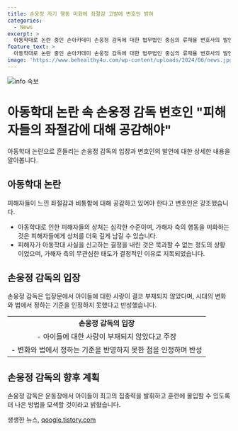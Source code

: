 ```yaml
---
title: 손웅정 자기 행동 미화에 좌절감 고발에 변호인 밝혀
categories:
  - News
excerpt: >
  아동학대로 논란 중인 손아카데미 손웅정 감독에 대한 법무법인 중심의 류재율 변호사의 발언이 논란을 불러일으키고 있다. 변호사는 손 감독을 고소한 아동 쪽 변호인이 그의 행동을 미화하는 모습에 대해 피해자들의 좌절감과 비통함을 느끼고 있다고 밝혔다. 아동이 한번의 학대행위 때문에 신고하지 않았다며 피해 아동의 입장에서 손 감독과 손아카데미는 큰 권력과 두려움의 대상이라고 강조하며, 손 감독의 태도로 인해 피해 사실을 알리게 된 것이라고 설명했다. 손아카데미의 욕설과 체벌 등 아동학대 혐의는 손 감독과 코치진이 고소당한 사건으로 알려져 있다.
feature_text: >
  아동학대로 논란 중인 손아카데미 손웅정 감독에 대한 법무법인 중심의 류재율 변호사의 발언이 논란을 불러일으키고 있다. 변호사는 손 감독을 고소한 아동 쪽 변호인이 그의 행동을 미화하는 모습에 대해 피해자들의 좌절감과 비통함을 느끼고 있다고 밝혔다. 아동이 한번의 학대행위 때문에 신고하지 않았다며 피해 아동의 입장에서 손 감독과 손아카데미는 큰 권력과 두려움의 대상이라고 강조하며, 손 감독의 태도로 인해 피해 사실을 알리게 된 것이라고 설명했다. 손아카데미의 욕설과 체벌 등 아동학대 혐의는 손 감독과 코치진이 고소당한 사건으로 알려져 있다.
image: 'https://www.behealthy4u.com/wp-content/uploads/2024/06/news.jpg'
---
```


<p><img src="https://www.behealthy4u.com/wp-content/uploads/2024/06/news.jpg" alt="info 속보" /></p>

<h1>아동학대 논란 속 손웅정 감독 변호인 "피해자들의 좌절감에 대해 공감해야"</h1>

<p data-ke-size="size16">아동학대 논란으로 흔들리는 손웅정 감독의 입장과 변호인의 발언에 대한 상세한 내용을 알아봅니다.</p>

<h2>아동학대 논란</h2>

<p data-ke-size="size16">피해자들이 느낀 좌절감과 비통함에 대해 공감하고 있어야 한다고 변호인은 강조했습니다.</p>

<ul>
    <li>아동학대로 인한 피해자들의 상처는 심각한 수준이며, 가해자 측의 행동을 미화하는 것은 피해자들에게 상처를 더욱 깊게 남길 수 있습니다.</li>
    <li>피해자가 아동학대 사실을 신고하는 결정을 내린 것은 묵과할 수 없는 정도의 상황이었으며, 가해자 측의 무관심한 태도가 결정적인 이유로 지목되었습니다.</li>
</ul>

<h2>손웅정 감독의 입장</h2>

<p data-ke-size="size16">손웅정 감독은 입장문에서 아이들에 대한 사랑이 결코 부재되지 않았다며, 시대의 변화와 법에서 정하는 기준을 인정하지 못했다고 반성했습니다.</p>

<table>
    <tr>
        <td style="text-align: center; height: 17px;"><b>손웅정 감독의 입장</b></td>
    </tr>
    <tr>
        <td style="text-align: center; height: 17px;">- 아이들에 대한 사랑이 부재되지 않았다고 주장</td>
    </tr>
    <tr>
        <td style="text-align: center; height: 17px;">- 변화와 법에서 정하는 기준을 반영하지 못한 점을 인정하며 반성</td>
    </tr>
</table>

<h2>손웅정 감독의 향후 계획</h2>

<p data-ke-size="size16">손웅정 감독은 운동장에서 아이들이 최고의 집중력을 발휘하고 훈련에 몰입할 수 있도록 더 나은 방법을 모색할 것이라고 밝혔습니다.</p>

<p data-ke-size="size16"></p>
생생한 뉴스, <a href="https://qoogle.tistory.com" rel="dofollow">qoogle.tistory.com</a>


